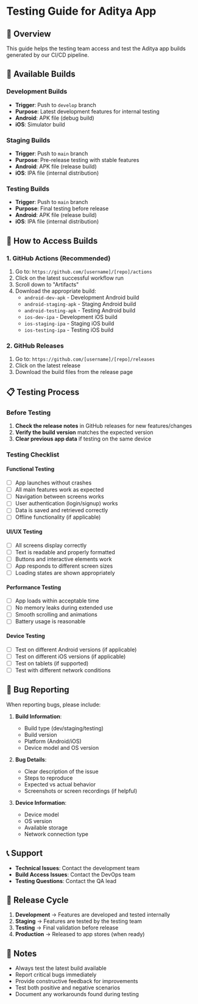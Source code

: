# Testing Guide for Aditya App

## 🎯 Overview

This guide helps the testing team access and test the Aditya app builds generated by our CI/CD pipeline.

## 📱 Available Builds

### Development Builds
- **Trigger**: Push to `develop` branch
- **Purpose**: Latest development features for internal testing
- **Android**: APK file (debug build)
- **iOS**: Simulator build

### Staging Builds
- **Trigger**: Push to `main` branch
- **Purpose**: Pre-release testing with stable features
- **Android**: APK file (release build)
- **iOS**: IPA file (internal distribution)

### Testing Builds
- **Trigger**: Push to `main` branch
- **Purpose**: Final testing before release
- **Android**: APK file (release build)
- **iOS**: IPA file (internal distribution)

## 🔗 How to Access Builds

### 1. GitHub Actions (Recommended)
1. Go to: `https://github.com/[username]/[repo]/actions`
2. Click on the latest successful workflow run
3. Scroll down to "Artifacts"
4. Download the appropriate build:
   - `android-dev-apk` - Development Android build
   - `android-staging-apk` - Staging Android build
   - `android-testing-apk` - Testing Android build
   - `ios-dev-ipa` - Development iOS build
   - `ios-staging-ipa` - Staging iOS build
   - `ios-testing-ipa` - Testing iOS build

### 2. GitHub Releases
1. Go to: `https://github.com/[username]/[repo]/releases`
2. Click on the latest release
3. Download the build files from the release page

## 📋 Testing Process

### Before Testing
1. **Check the release notes** in GitHub releases for new features/changes
2. **Verify the build version** matches the expected version
3. **Clear previous app data** if testing on the same device

### Testing Checklist

#### Functional Testing
- [ ] App launches without crashes
- [ ] All main features work as expected
- [ ] Navigation between screens works
- [ ] User authentication (login/signup) works
- [ ] Data is saved and retrieved correctly
- [ ] Offline functionality (if applicable)

#### UI/UX Testing
- [ ] All screens display correctly
- [ ] Text is readable and properly formatted
- [ ] Buttons and interactive elements work
- [ ] App responds to different screen sizes
- [ ] Loading states are shown appropriately

#### Performance Testing
- [ ] App loads within acceptable time
- [ ] No memory leaks during extended use
- [ ] Smooth scrolling and animations
- [ ] Battery usage is reasonable

#### Device Testing
- [ ] Test on different Android versions (if applicable)
- [ ] Test on different iOS versions (if applicable)
- [ ] Test on tablets (if supported)
- [ ] Test with different network conditions

## 🐛 Bug Reporting

When reporting bugs, please include:

1. **Build Information**:
   - Build type (dev/staging/testing)
   - Build version
   - Platform (Android/iOS)
   - Device model and OS version

2. **Bug Details**:
   - Clear description of the issue
   - Steps to reproduce
   - Expected vs actual behavior
   - Screenshots or screen recordings (if helpful)

3. **Device Information**:
   - Device model
   - OS version
   - Available storage
   - Network connection type

## 📞 Support

- **Technical Issues**: Contact the development team
- **Build Access Issues**: Contact the DevOps team
- **Testing Questions**: Contact the QA lead

## 🔄 Release Cycle

1. **Development** → Features are developed and tested internally
2. **Staging** → Features are tested by the testing team
3. **Testing** → Final validation before release
4. **Production** → Released to app stores (when ready)

## 📝 Notes

- Always test the latest build available
- Report critical bugs immediately
- Provide constructive feedback for improvements
- Test both positive and negative scenarios
- Document any workarounds found during testing 